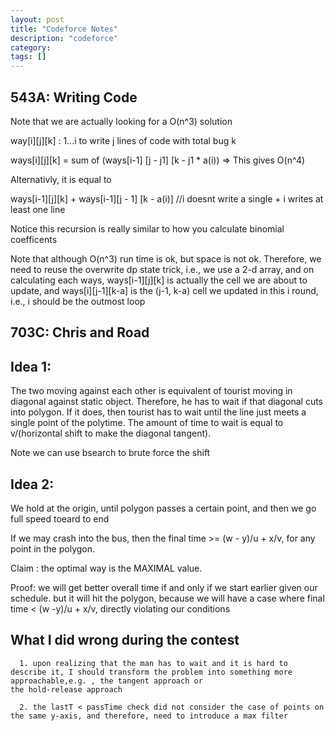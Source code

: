 ```yaml
---
layout: post
title: "Codeforce Notes"
description: "codeforce"
category: 
tags: []
---
```


543A: Writing Code
--------
Note that we are actually looking for a O(n^3) solution 

way[i][j][k] : 1...i to write j lines of code with total bug k

ways[i][j][k] = sum of (ways[i-1] [j - j1] [k - j1 * a(i)) => This gives O(n^4)

Alternativly, it is equal to

ways[i-1][j][k] + ways[i-1][j - 1] [k - a(i)] //i doesnt write a single + i writes at least one line

Notice this recursion is really similar to how you calculate binomial coefficents

Note that although O(n^3) run time is ok, but space is not ok. Therefore, we need to reuse the overwrite dp state trick, i.e., we use a 2-d
array, and on calculating each ways, ways[i-1][j][k] is actually the cell we are about to update, and ways[i][j-1][k-a] is the (j-1, k-a)
cell we updated in this i round, i.e., i should be the outmost loop



703C: Chris and Road
-------

Idea 1:
-------
The two moving against each other is equivalent of tourist moving in diagonal against static object. Therefore, he has to wait if that
diagonal cuts into polygon. If it does, then tourist has to wait until the line just meets a single point of the polytime. The amount of
time to wait is equal to v/(horizontal shift to make the diagonal tangent). 

Note we can use bsearch to brute force the shift


Idea 2:
-------
We hold at the origin, until polygon passes a certain point, and then we go full speed toeard to end

If we may crash into the bus, then the final time >=  (w - y)/u + x/v, for any point in the polygon.

Claim : the optimal way is the MAXIMAL value. 

Proof: we will get better overall time if and only if we start earlier given our schedule.  but it will hit the polygon, because we will
have a case where final time < (w -y)/u + x/v, directly violating our conditions


What I did wrong during the contest
----------

```
  1. upon realizing that the man has to wait and it is hard to describe it, I should transform the problem into something more approachable,e.g. , the tangent approach or
the hold-release approach

  2. the lastT < passTime check did not consider the case of points on the same y-axis, and therefore, need to introduce a max filter

```









